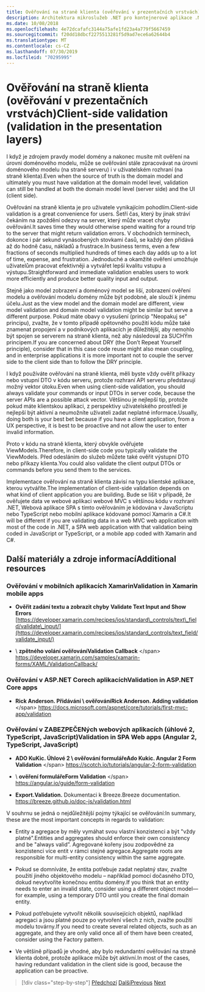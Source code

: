 ```yaml
---
title: Ověřování na straně klienta (ověřování v prezentačních vrstvách)
description: Architektura mikroslužeb .NET pro kontejnerové aplikace .NET | Prozkoumejte klíčové koncepty ověřování na straně klienta.
ms.date: 10/08/2018
ms.openlocfilehash: 4e72dcafafc3144a75afe1fd23a4a779f5667459
ms.sourcegitcommit: f20dd18dbcf2275513281f5d9ad7ece6a62644b4
ms.translationtype: MT
ms.contentlocale: cs-CZ
ms.lasthandoff: 07/30/2019
ms.locfileid: "70295995"
---
```

# <a name="client-side-validation-validation-in-the-presentation-layers"></a><span data-ttu-id="39a75-103">Ověřování na straně klienta (ověřování v prezentačních vrstvách)</span><span class="sxs-lookup"><span data-stu-id="39a75-103">Client-side validation (validation in the presentation layers)</span></span>

<span data-ttu-id="39a75-104">I když je zdrojem pravdy model domény a nakonec musíte mít ověření na úrovni doménového modelu, může se ověřování stále zpracovávat na úrovni doménového modelu (na straně serveru) i v uživatelském rozhraní (na straně klienta).</span><span class="sxs-lookup"><span data-stu-id="39a75-104">Even when the source of truth is the domain model and ultimately you must have validation at the domain model level, validation can still be handled at both the domain model level (server side) and the UI (client side).</span></span>

<span data-ttu-id="39a75-105">Ověřování na straně klienta je pro uživatele vynikajícím pohodlím.</span><span class="sxs-lookup"><span data-stu-id="39a75-105">Client-side validation is a great convenience for users.</span></span> <span data-ttu-id="39a75-106">Šetří čas, který by jinak stráví čekáním na zpoždění odezvy na server, který může vracet chyby ověřování.</span><span class="sxs-lookup"><span data-stu-id="39a75-106">It saves time they would otherwise spend waiting for a round trip to the server that might return validation errors.</span></span> <span data-ttu-id="39a75-107">V obchodních termínech, dokonce i pár sekund vynásobených stovkami časů, se každý den přidává až do hodně času, nákladů a frustrace.</span><span class="sxs-lookup"><span data-stu-id="39a75-107">In business terms, even a few fractions of seconds multiplied hundreds of times each day adds up to a lot of time, expense, and frustration.</span></span> <span data-ttu-id="39a75-108">Jednoduché a okamžité ověření umožňuje uživatelům pracovat efektivněji a vytvářet lepší kvalitu vstupu a výstupu.</span><span class="sxs-lookup"><span data-stu-id="39a75-108">Straightforward and immediate validation enables users to work more efficiently and produce better quality input and output.</span></span>

<span data-ttu-id="39a75-109">Stejně jako model zobrazení a doménový model se liší, zobrazení ověření modelu a ověřování modelu domény může být podobné, ale slouží k jinému účelu.</span><span class="sxs-lookup"><span data-stu-id="39a75-109">Just as the view model and the domain model are different, view model validation and domain model validation might be similar but serve a different purpose.</span></span> <span data-ttu-id="39a75-110">Pokud máte obavy o vysušení (princip "Neopakuj se" principu), zvažte, že v tomto případě opětovného použití kódu může také znamenat propojení a v podnikových aplikacích je důležitější, aby nemohlo být spojen se serverem na straně klienta, než aby následoval za SUCHÝm principem.</span><span class="sxs-lookup"><span data-stu-id="39a75-110">If you are concerned about DRY (the Don’t Repeat Yourself principle), consider that in this case code reuse might also mean coupling, and in enterprise applications it is more important not to couple the server side to the client side than to follow the DRY principle.</span></span>

<span data-ttu-id="39a75-111">I když používáte ověřování na straně klienta, měli byste vždy ověřit příkazy nebo vstupní DTO v kódu serveru, protože rozhraní API serveru představují možný vektor útoku.</span><span class="sxs-lookup"><span data-stu-id="39a75-111">Even when using client-side validation, you should always validate your commands or input DTOs in server code, because the server APIs are a possible attack vector.</span></span> <span data-ttu-id="39a75-112">Většinou je nejlepší tip, protože pokud máte klientskou aplikaci, z perspektivy uživatelského prostředí je nejlepší být aktivní a neumožníte uživateli zadat neplatné informace.</span><span class="sxs-lookup"><span data-stu-id="39a75-112">Usually, doing both is your best bet because if you have a client application, from a UX perspective, it is best to be proactive and not allow the user to enter invalid information.</span></span>

<span data-ttu-id="39a75-113">Proto v kódu na straně klienta, který obvykle ověřujete ViewModels.</span><span class="sxs-lookup"><span data-stu-id="39a75-113">Therefore, in client-side code you typically validate the ViewModels.</span></span> <span data-ttu-id="39a75-114">Před odesláním do služeb můžete také ověřit výstupní DTO nebo příkazy klienta.</span><span class="sxs-lookup"><span data-stu-id="39a75-114">You could also validate the client output DTOs or commands before you send them to the services.</span></span>

<span data-ttu-id="39a75-115">Implementace ověřování na straně klienta závisí na typu klientské aplikace, kterou vytváříte.</span><span class="sxs-lookup"><span data-stu-id="39a75-115">The implementation of client-side validation depends on what kind of client application you are building.</span></span> <span data-ttu-id="39a75-116">Bude se lišit v případě, že ověřujete data ve webové aplikaci webové MVC s většinou kódu v rozhraní .NET, Webová aplikace SPA s tímto ověřováním je kódována v JavaScriptu nebo TypeScript nebo mobilní aplikace kódované pomocí Xamarin a C#.</span><span class="sxs-lookup"><span data-stu-id="39a75-116">It will be different if you are validating data in a web MVC web application with most of the code in .NET, a SPA web application with that validation being coded in JavaScript or TypeScript, or a mobile app coded with Xamarin and C#.</span></span>

## <a name="additional-resources"></a><span data-ttu-id="39a75-117">Další materiály a zdroje informací</span><span class="sxs-lookup"><span data-stu-id="39a75-117">Additional resources</span></span>

### <a name="validation-in-xamarin-mobile-apps"></a><span data-ttu-id="39a75-118">Ověřování v mobilních aplikacích Xamarin</span><span class="sxs-lookup"><span data-stu-id="39a75-118">Validation in Xamarin mobile apps</span></span>

- <span data-ttu-id="39a75-119">**Ověřit zadání textu a zobrazit chyby** </span><span class="sxs-lookup"><span data-stu-id="39a75-119">**Validate Text Input and Show Errors** </span></span>\
  [https://developer.xamarin.com/recipes/ios/standard\_controls/text\_field/validate\_input/](https://developer.xamarin.com/recipes/ios/standard_controls/text_field/validate_input/)

- <span data-ttu-id="39a75-120"> \ **zpětného volání ověřování**</span><span class="sxs-lookup"><span data-stu-id="39a75-120">**Validation Callback** \</span></span>
  <https://developer.xamarin.com/samples/xamarin-forms/XAML/ValidationCallback/>

### <a name="validation-in-aspnet-core-apps"></a><span data-ttu-id="39a75-121">Ověřování v ASP.NET Corech aplikacích</span><span class="sxs-lookup"><span data-stu-id="39a75-121">Validation in ASP.NET Core apps</span></span>

- <span data-ttu-id="39a75-122">**Rick Anderson. Přidávání \ ověřování**</span><span class="sxs-lookup"><span data-stu-id="39a75-122">**Rick Anderson. Adding validation** \</span></span>
  <https://docs.microsoft.com/aspnet/core/tutorials/first-mvc-app/validation>

### <a name="validation-in-spa-web-apps-angular-2-typescript-javascript"></a><span data-ttu-id="39a75-123">Ověřování v ZABEZPEČENých webových aplikacích (úhlové 2, TypeScript, JavaScript)</span><span class="sxs-lookup"><span data-stu-id="39a75-123">Validation in SPA Web apps (Angular 2, TypeScript, JavaScript)</span></span>

- <span data-ttu-id="39a75-124">**ADO KuKic. Úhlové 2 \ ověřování formuláře**</span><span class="sxs-lookup"><span data-stu-id="39a75-124">**Ado Kukic. Angular 2 Form Validation** \</span></span>
  <https://scotch.io/tutorials/angular-2-form-validation>

- <span data-ttu-id="39a75-125"> \ **ověření formuláře**</span><span class="sxs-lookup"><span data-stu-id="39a75-125">**Form Validation** \</span></span>
  <https://angular.io/guide/form-validation>

- <span data-ttu-id="39a75-126">**Export.**</span><span class="sxs-lookup"><span data-stu-id="39a75-126">**Validation.**</span></span> <span data-ttu-id="39a75-127">Dokumentaci k Breeze.</span><span class="sxs-lookup"><span data-stu-id="39a75-127">Breeze documentation.</span></span> \
  <https://breeze.github.io/doc-js/validation.html>

<span data-ttu-id="39a75-128">V souhrnu se jedná o nejdůležitější pojmy týkající se ověřování:</span><span class="sxs-lookup"><span data-stu-id="39a75-128">In summary, these are the most important concepts in regards to validation:</span></span>

- <span data-ttu-id="39a75-129">Entity a agregace by měly vymáhat svou vlastní konzistenci a být "vždy platné".</span><span class="sxs-lookup"><span data-stu-id="39a75-129">Entities and aggregates should enforce their own consistency and be "always valid”.</span></span> <span data-ttu-id="39a75-130">Agregované kořeny jsou zodpovědné za konzistenci více entit v rámci stejné agregace.</span><span class="sxs-lookup"><span data-stu-id="39a75-130">Aggregate roots are responsible for multi-entity consistency within the same aggregate.</span></span>

- <span data-ttu-id="39a75-131">Pokud se domníváte, že entita potřebuje zadat neplatný stav, zvažte použití jiného objektového modelu – například pomocí dočasného DTO, dokud nevytvoříte konečnou entitu domény.</span><span class="sxs-lookup"><span data-stu-id="39a75-131">If you think that an entity needs to enter an invalid state, consider using a different object model—for example, using a temporary DTO until you create the final domain entity.</span></span>

- <span data-ttu-id="39a75-132">Pokud potřebujete vytvořit několik souvisejících objektů, například agregaci a jsou platné pouze po vytvoření všech z nich, zvažte použití modelu továrny.</span><span class="sxs-lookup"><span data-stu-id="39a75-132">If you need to create several related objects, such as an aggregate, and they are only valid once all of them have been created, consider using the Factory pattern.</span></span>

- <span data-ttu-id="39a75-133">Ve většině případů je vhodné, aby bylo redundantní ověřování na straně klienta dobré, protože aplikace může být aktivní.</span><span class="sxs-lookup"><span data-stu-id="39a75-133">In most of the cases, having redundant validation in the client side is good, because the application can be proactive.</span></span>

>[!div class="step-by-step"]
><span data-ttu-id="39a75-134">[Předchozí](domain-model-layer-validations.md)
>[Další](domain-events-design-implementation.md)</span><span class="sxs-lookup"><span data-stu-id="39a75-134">[Previous](domain-model-layer-validations.md)
[Next](domain-events-design-implementation.md)</span></span>
